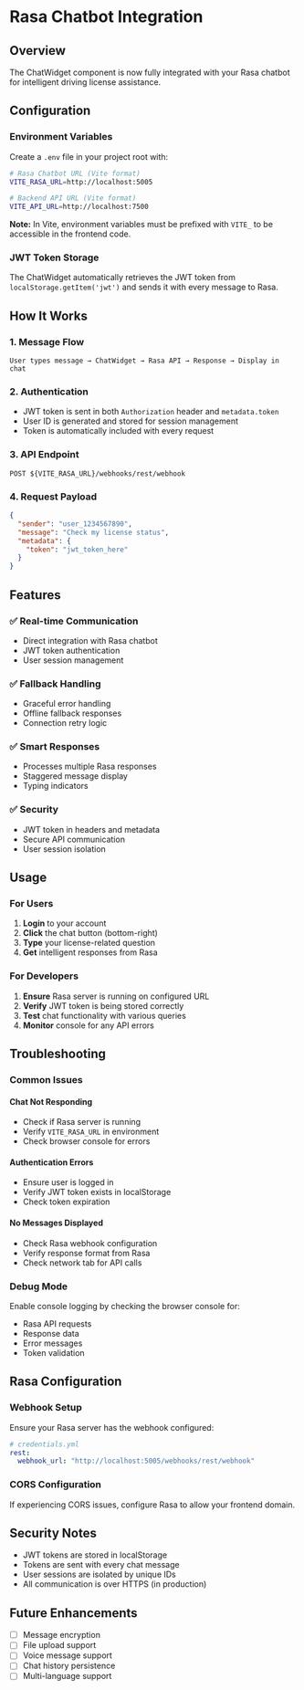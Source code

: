 # Rasa Chatbot Integration

## Overview
The ChatWidget component is now fully integrated with your Rasa chatbot for intelligent driving license assistance.

## Configuration

### Environment Variables
Create a `.env` file in your project root with:

```bash
# Rasa Chatbot URL (Vite format)
VITE_RASA_URL=http://localhost:5005

# Backend API URL (Vite format)
VITE_API_URL=http://localhost:7500
```

**Note:** In Vite, environment variables must be prefixed with `VITE_` to be accessible in the frontend code.

### JWT Token Storage
The ChatWidget automatically retrieves the JWT token from `localStorage.getItem('jwt')` and sends it with every message to Rasa.

## How It Works

### 1. Message Flow
```
User types message → ChatWidget → Rasa API → Response → Display in chat
```

### 2. Authentication
- JWT token is sent in both `Authorization` header and `metadata.token`
- User ID is generated and stored for session management
- Token is automatically included with every request

### 3. API Endpoint
```
POST ${VITE_RASA_URL}/webhooks/rest/webhook
```

### 4. Request Payload
```json
{
  "sender": "user_1234567890",
  "message": "Check my license status",
  "metadata": {
    "token": "jwt_token_here"
  }
}
```

## Features

### ✅ **Real-time Communication**
- Direct integration with Rasa chatbot
- JWT token authentication
- User session management

### ✅ **Fallback Handling**
- Graceful error handling
- Offline fallback responses
- Connection retry logic

### ✅ **Smart Responses**
- Processes multiple Rasa responses
- Staggered message display
- Typing indicators

### ✅ **Security**
- JWT token in headers and metadata
- Secure API communication
- User session isolation

## Usage

### For Users
1. **Login** to your account
2. **Click** the chat button (bottom-right)
3. **Type** your license-related question
4. **Get** intelligent responses from Rasa

### For Developers
1. **Ensure** Rasa server is running on configured URL
2. **Verify** JWT token is being stored correctly
3. **Test** chat functionality with various queries
4. **Monitor** console for any API errors

## Troubleshooting

### Common Issues

#### Chat Not Responding
- Check if Rasa server is running
- Verify `VITE_RASA_URL` in environment
- Check browser console for errors

#### Authentication Errors
- Ensure user is logged in
- Verify JWT token exists in localStorage
- Check token expiration

#### No Messages Displayed
- Check Rasa webhook configuration
- Verify response format from Rasa
- Check network tab for API calls

### Debug Mode
Enable console logging by checking the browser console for:
- Rasa API requests
- Response data
- Error messages
- Token validation

## Rasa Configuration

### Webhook Setup
Ensure your Rasa server has the webhook configured:

```yaml
# credentials.yml
rest:
  webhook_url: "http://localhost:5005/webhooks/rest/webhook"
```

### CORS Configuration
If experiencing CORS issues, configure Rasa to allow your frontend domain.

## Security Notes

- JWT tokens are stored in localStorage
- Tokens are sent with every chat message
- User sessions are isolated by unique IDs
- All communication is over HTTPS (in production)

## Future Enhancements

- [ ] Message encryption
- [ ] File upload support
- [ ] Voice message support
- [ ] Chat history persistence
- [ ] Multi-language support
